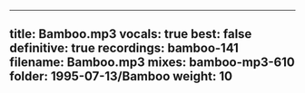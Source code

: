 
---
title: Bamboo.mp3
vocals: true
best: false
definitive: true
recordings: bamboo-141
filename: Bamboo.mp3
mixes: bamboo-mp3-610
folder: 1995-07-13/Bamboo
weight: 10
---
